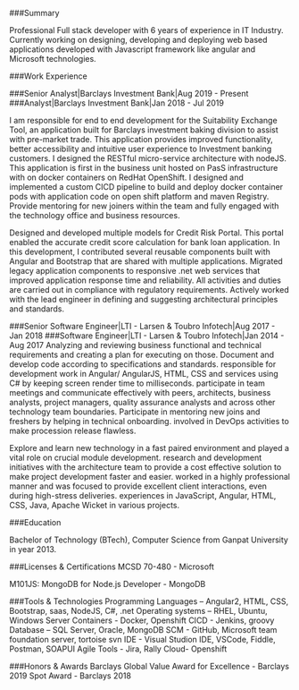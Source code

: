 ###Summary

Professional Full stack developer with 6 years of experience in IT Industry. Currently working on designing, developing and deploying web based applications developed with Javascript framework like angular and Microsoft technologies.

###Work Experience 

###Senior Analyst|Barclays Investment Bank|Aug 2019 - Present
###Analyst|Barclays Investment Bank|Jan 2018 - Jul 2019

I am responsible for end to end development for the Suitability Exchange Tool, an application built for Barclays investment baking division to assist with pre-market trade. This application provides improved functionality, better accessibility and intuitive user experience to Investment banking customers. I designed the RESTful micro-service architecture with nodeJS. This application is first in the business unit hosted on PasS infrastructure with on docker containers on RedHat OpenShift. I designed and implemented a custom CICD pipeline to build and deploy docker container pods with application code on open shift platform and maven Registry. Provide mentoring for new joiners within the team and fully engaged with the technology office and business resources.

Designed and developed multiple models for Credit Risk Portal. This portal enabled the accurate
credit score calculation for bank loan application. In this development, I contributed several reusable components built with Angular and Bootstrap that are shared with multiple applications. Migrated legacy application components to responsive .net web services that improved application response time and reliability. All activities and duties are carried out in compliance with regulatory requirements. Actively worked with the lead engineer in defining and suggesting architectural principles and standards.

###Senior Software Engineer|LTI - Larsen & Toubro Infotech|Aug 2017 - Jan 2018
###Software Engineer|LTI - Larsen & Toubro Infotech|Jan 2014 - Aug 2017
Analyzing and reviewing business functional and technical requirements and creating a plan for executing on those. Document and develop code according to specifications and standards. responsible for development work in Angular/ AngularJS, HTML, CSS and services using C# by keeping screen render time to milliseconds. participate in team meetings and communicate effectively with peers, architects, business analysts, project managers, quality assurance analysts and across other technology team boundaries. Participate in mentoring new joins and freshers by helping in technical onboarding. involved in DevOps activities to make procession release flawless.
     
Explore and learn new technology in a fast paired environment and played a vital role on crucial module development. research and development initiatives with the architecture team to provide a cost effective solution to make project development faster and easier. worked in a highly professional manner and was focused to provide excellent client interactions, even during high-stress deliveries. experiences in JavaScript, Angular, HTML, CSS, Java, Apache Wicket in various projects.

###Education

Bachelor of Technology (BTech), Computer Science from Ganpat University in year 2013.

###Licenses & Certifications MCSD 70-480 - Microsoft

M101JS: MongoDB for Node.js Developer - MongoDB 

###Tools & Technologies
Programming Languages – Angular2, HTML, CSS, Bootstrap, saas, NodeJS, C#, .net Operating systems – RHEL, Ubuntu, Windows Server
Containers - Docker, Openshift
CICD - Jenkins, groovy
Database – SQL Server, Oracle, MongoDB
SCM - GitHub, Microsoft team foundation server, tortoise svn IDE - Visual Studion IDE, VSCode, Fiddle, Postman, SOAPUI Agile Tools - Jira, Rally
Cloud- Openshift

###Honors & Awards
Barclays Global Value Award for Excellence - Barclays 2019
Spot Award - Barclays 2018
